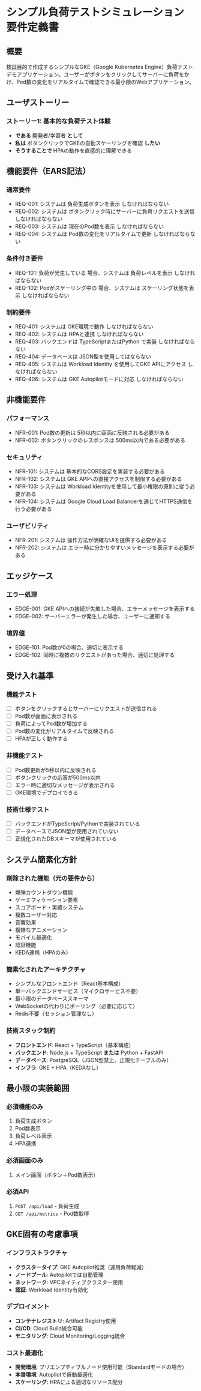 # シンプル負荷テストシミュレーション 要件定義書

## 概要

検証目的で作成するシンプルなGKE（Google Kubernetes Engine）負荷テストデモアプリケーション。ユーザーがボタンをクリックしてサーバーに負荷をかけ、Pod数の変化をリアルタイムで確認できる最小限のWebアプリケーション。

## ユーザストーリー

### ストーリー1: 基本的な負荷テスト体験

- **である** 開発者/学習者 **として**
- **私は** ボタンクリックでGKEの自動スケーリングを確認 **したい**
- **そうすることで** HPAの動作を直感的に理解できる

## 機能要件（EARS記法）

### 通常要件

- REQ-001: システムは 負荷生成ボタンを表示 しなければならない
- REQ-002: システムは ボタンクリック時にサーバーに負荷リクエストを送信 しなければならない
- REQ-003: システムは 現在のPod数を表示 しなければならない
- REQ-004: システムは Pod数の変化をリアルタイムで更新 しなければならない

### 条件付き要件

- REQ-101: 負荷が発生している 場合、システムは 負荷レベルを表示 しなければならない
- REQ-102: Podがスケーリング中の 場合、システムは スケーリング状態を表示 しなければならない

### 制約要件

- REQ-401: システムは GKE環境で動作 しなければならない
- REQ-402: システムは HPAと連携 しなければならない
- REQ-403: バックエンドは TypeScriptまたはPython で実装 しなければならない
- REQ-404: データベースは JSON型を使用してはならない
- REQ-405: システムは Workload Identity を使用してGKE APIにアクセス しなければならない
- REQ-406: システムは GKE Autopilotモードに対応 しなければならない

## 非機能要件

### パフォーマンス

- NFR-001: Pod数の更新は 5秒以内に画面に反映される必要がある
- NFR-002: ボタンクリックのレスポンスは 500ms以内である必要がある

### セキュリティ

- NFR-101: システムは 基本的なCORS設定を実装する必要がある
- NFR-102: システムは GKE APIへの直接アクセスを制限する必要がある
- NFR-103: システムは Workload Identityを使用して最小権限の原則に従う必要がある
- NFR-104: システムは Google Cloud Load Balancerを通じてHTTPS通信を行う必要がある

### ユーザビリティ

- NFR-201: システムは 操作方法が明確なUIを提供する必要がある
- NFR-202: システムは エラー時に分かりやすいメッセージを表示する必要がある

## エッジケース

### エラー処理

- EDGE-001: GKE APIへの接続が失敗した場合、エラーメッセージを表示する
- EDGE-002: サーバーエラーが発生した場合、ユーザーに通知する

### 境界値

- EDGE-101: Pod数が0の場合、適切に表示する
- EDGE-102: 同時に複数のリクエストがあった場合、適切に処理する

## 受け入れ基準

### 機能テスト

- [ ] ボタンをクリックするとサーバーにリクエストが送信される
- [ ] Pod数が画面に表示される
- [ ] 負荷によってPod数が増加する
- [ ] Pod数の変化がリアルタイムで反映される
- [ ] HPAが正しく動作する

### 非機能テスト

- [ ] Pod数更新が5秒以内に反映される
- [ ] ボタンクリックの応答が500ms以内
- [ ] エラー時に適切なメッセージが表示される
- [ ] GKE環境でデプロイできる

### 技術仕様テスト

- [ ] バックエンドがTypeScript/Pythonで実装されている
- [ ] データベースでJSON型が使用されていない
- [ ] 正規化されたDBスキーマが使用されている

## システム簡素化方針

### 削除された機能（元の要件から）

- 爆弾カウントダウン機能
- ゲーミフィケーション要素
- スコアボード・実績システム
- 複数ユーザー対応
- 音響効果
- 複雑なアニメーション
- モバイル最適化
- 認証機能
- KEDA連携（HPAのみ）

### 簡素化されたアーキテクチャ

- シンプルなフロントエンド（React基本構成）
- 単一バックエンドサービス（マイクロサービス不要）
- 最小限のデータベーススキーマ
- WebSocketの代わりにポーリング（必要に応じて）
- Redis不要（セッション管理なし）

### 技術スタック制約

- **フロントエンド**: React + TypeScript（基本構成）
- **バックエンド**: Node.js + TypeScript **または** Python + FastAPI
- **データベース**: PostgreSQL（JSON型禁止、正規化テーブルのみ）
- **インフラ**: GKE + HPA（KEDAなし）

## 最小限の実装範囲

### 必須機能のみ

1. 負荷生成ボタン
2. Pod数表示
3. 負荷レベル表示
4. HPA連携

### 必須画面のみ

1. メイン画面（ボタン＋Pod数表示）

### 必須API

1. `POST /api/load` - 負荷生成
2. `GET /api/metrics` - Pod数取得

## GKE固有の考慮事項

### インフラストラクチャ

- **クラスタータイプ**: GKE Autopilot推奨（運用負荷軽減）
- **ノードプール**: Autopilotでは自動管理
- **ネットワーク**: VPCネイティブクラスター使用
- **認証**: Workload Identity有効化

### デプロイメント

- **コンテナレジストリ**: Artifact Registry使用
- **CI/CD**: Cloud Build統合可能
- **モニタリング**: Cloud Monitoring/Logging統合

### コスト最適化

- **開発環境**: プリエンプティブルノード使用可能（Standardモードの場合）
- **本番環境**: Autopilotで自動最適化
- **スケーリング**: HPAによる適切なリソース配分